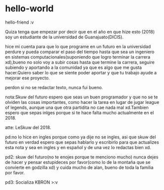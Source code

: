 # hello-world
hello-friend :v

Quiza tenga que empezar por decir que en el año en que hize esto (2018) soy un estudiante de la universidad de Guanajuato(DICIS).

hice mi cuenta para que lo que programe en un futuro en la universidad perdure y pueda comparar el paso del tiempo hasta que sea un ingeniero en sistemas computacionales(suponiendo que logro terminar la carrera xd),bueno no solo voy a subir cosas hasta que termine la carrera, seguire subiendo y aportando a la comunidad ya que es algo que me gusta hacer.Quiero saber lo que se siente poder aportar y que tu trabajo ayude a mejorar ese proyecto.

perdon si no se redactar texto, nunca fui bueno.

nota:Skuw del futuro espero que seas un buen programador y que no se te olviden las cosas importantes, como hacer la tarea en lugar de jugar league of legends, aunque una que otra partidita no cae nada mal xd.Tambien espero que sepas inlges porque si te hace falta mucho actualmente en el 2018.

atte: LeSkuw del 2018.

pd:no lo hice en ingles porque como ya dije no se ingles, asi que skuw del futuro en verdad espero que sepas hablarlo y escribirlo para que actualizes esta nota y sea en ingles y en español y de una vez lo redactas bien xd.

pd2: skuw del futuro(no te enojes porque te menciono mucho) nunca dejes de hacer y pensar estupideces por favor(como lo de la montaña que se convierte en godzilla xd) y cuida mucho de alan, bueno de toda la familia por favor.

pd3: Socializa KBRON >:v
